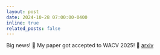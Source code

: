 ```yaml
---
layout: post
date: 2024-10-28 07:00:00-0400
inline: true
related_posts: false
---
```


Big news! 🎉 My paper got accepted to WACV 2025! 🚀  [arxiv](https://www.arxiv.org/pdf/2409.08388)
